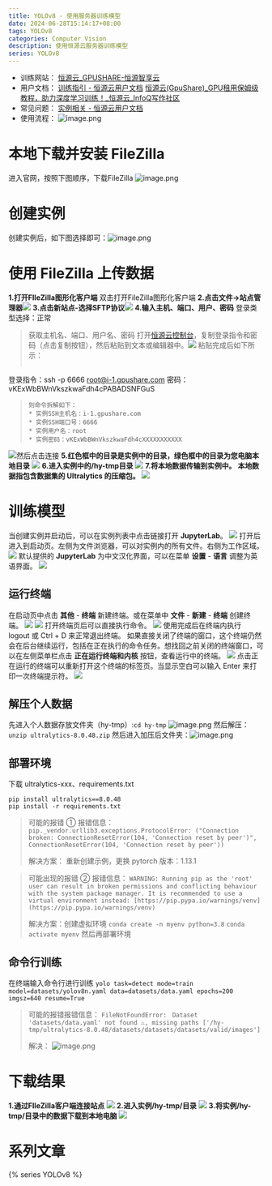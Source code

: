 ```yaml
---
title: YOLOv8 - 使用服务器训练模型
date: 2024-06-28T15:14:17+08:00
tags: YOLOv8
categories: Computer Vision
description: 使用恒源云服务器训练模型
series: YOLOv8
---
```

* 训练网站：
[恒源云_GPUSHARE-恒源智享云](https://www.gpushare.com/center/console)
* 用户文档：
[训练指引 - 恒源云用户文档](https://gpushare.com/docs/best_practices/train/)
[恒源云(GpuShare)_GPU租用保姆级教程，助力深度学习训练！_恒源云_InfoQ写作社区](https://xie.infoq.cn/article/32b709e6ac9ff73a2ca096a56)
* 常见问题：
[实例相关 - 恒源云用户文档](https://gpushare.com/docs/faq/instance/#sshssh)
* 使用流程：
![image.png](https://raw.githubusercontent.com/ChuiXue-Lan/image-host/main/blog-image/202406291307357.png)
# 本地下载并安装 FileZilla
进入官网，按照下图顺序，下载FileZilla
![image.png](https://raw.githubusercontent.com/ChuiXue-Lan/image-host/main/blog-image/202406291307301.png)
# 创建实例
创建实例后，如下图选择即可：![image.png](https://raw.githubusercontent.com/ChuiXue-Lan/image-host/main/blog-image/202406291307261.png)
# 使用 FileZilla 上传数据
**1.打开FIleZilla图形化客户端** 双击打开FileZilla图形化客户端
**2.点击文件->站点管理器**[![](https://cdn.nlark.com/yuque/0/2024/png/22381734/1715501190619-027c091b-3e9d-4d65-890a-780f2e102c43.png#averageHue=%23efcf87&clientId=uf97204aa-848d-4&from=paste&id=ue8f43399&originHeight=1356&originWidth=2062&originalType=url&ratio=1.25&rotation=0&showTitle=false&status=done&style=none&taskId=u6aa02434-0085-4cc9-83bb-afe1949404b&title=)](https://raw.githubusercontent.com/ChuiXue-Lan/image-host/main/blog-image/202406291309171.png)
**3.点击新站点-选择SFTP协议**[![](https://cdn.nlark.com/yuque/0/2024/png/22381734/1715501190631-2c625339-73e9-4c4a-b144-d17864947ec5.png#averageHue=%23f0eeee&clientId=uf97204aa-848d-4&from=paste&id=u826559a9&originHeight=948&originWidth=1708&originalType=url&ratio=1.25&rotation=0&showTitle=false&status=done&style=none&taskId=uc541d2c5-ec7a-448e-890f-c47fb76997e&title=)](https://raw.githubusercontent.com/ChuiXue-Lan/image-host/main/blog-image/202406291309129.png)
**4.输入主机、端口、用户、密码** 登录类型选择：正常
>获取主机名、端口、用户名、密码
打开[恒源云控制台](https://gpushare.com/center/hire)，复制登录指令和密码（点击复制按钮），然后粘贴到文本或编辑器中。[![](https://cdn.nlark.com/yuque/0/2024/png/22381734/1715501442669-1c594928-bd90-434c-b14e-20d5611b75b5.png#averageHue=%23f7fdfc&clientId=uf97204aa-848d-4&from=paste&id=u6fe26c9f&originHeight=575&originWidth=2554&originalType=url&ratio=1.25&rotation=0&showTitle=false&status=done&style=none&taskId=u4aad91c8-17e4-431f-9b91-6a8cfa52734&title=)](https://raw.githubusercontent.com/ChuiXue-Lan/image-host/main/blog-image/202406291309955.png)
粘贴完成后如下所示：
>```
登录指令：ssh -p 6666 root@i-1.gpushare.com
密码：vKExWbBWnVkszkwaFdh4cPABADSNFGuS
>```
> 则命令拆解如下：
> * 实例SSH主机名：i-1.gpushare.com
> * 实例SSH端口号：6666
> * 实例用户名：root
> * 实例密码：vKExWbBWnVkszkwaFdh4cXXXXXXXXXXX

[![](https://cdn.nlark.com/yuque/0/2024/png/22381734/1715501190579-e4c51096-26df-401f-85d9-d5c7bf4e5a90.png#averageHue=%23efebea&clientId=uf97204aa-848d-4&from=paste&id=uecb3764a&originHeight=948&originWidth=1708&originalType=url&ratio=1.25&rotation=0&showTitle=false&status=done&style=none&taskId=udfd0fa2a-0f73-45f7-a7c2-7ecbca3e7e3&title=)](https://raw.githubusercontent.com/ChuiXue-Lan/image-host/main/blog-image/202406291309910.png)然后点击连接
**5.红色框中的目录是实例中的目录，绿色框中的目录为您电脑本地目录**
[![](https://cdn.nlark.com/yuque/0/2024/png/22381734/1715501190878-461c06e9-f37a-4f98-98d2-3d4ae7cf0bff.png#averageHue=%23f5f4f4&clientId=uf97204aa-848d-4&from=paste&id=u45d3fe87&originHeight=1880&originWidth=2934&originalType=url&ratio=1.25&rotation=0&showTitle=false&status=done&style=none&taskId=u64b04fcc-1fb8-4099-86f2-dc2e21c6fb0&title=)](https://raw.githubusercontent.com/ChuiXue-Lan/image-host/main/blog-image/202406291309864.png)
**6.进入实例中的/hy-tmp目录**
[![](https://cdn.nlark.com/yuque/0/2024/png/22381734/1715501190845-a8e41ba8-8c5b-4049-9f69-e2a6560cb6f5.png#averageHue=%23f7f6f6&clientId=uf97204aa-848d-4&from=paste&id=ubcfae80e&originHeight=1900&originWidth=2946&originalType=url&ratio=1.25&rotation=0&showTitle=false&status=done&style=none&taskId=u1a4c5040-2a30-47ec-83de-8d2c58e9054&title=)](https://raw.githubusercontent.com/ChuiXue-Lan/image-host/main/blog-image/202406291309808.png)
**7.将本地数据传输到实例中。**
**本地数据指包含数据集的 Ultralytics 的压缩包。**
[![](https://cdn.nlark.com/yuque/0/2024/png/22381734/1715501196264-80e2b611-d625-4742-a00c-7b4472c73303.png#averageHue=%23f8f7f6&clientId=uf97204aa-848d-4&from=paste&id=u5555449b&originHeight=1790&originWidth=2950&originalType=url&ratio=1.25&rotation=0&showTitle=false&status=done&style=none&taskId=uc3217936-a82b-4bfa-9ad4-b4edea0476b&title=)](https://raw.githubusercontent.com/ChuiXue-Lan/image-host/main/blog-image/202406291309755.png)
# 训练模型
当创建实例并启动后，可以在实例列表中点击链接打开 **JupyterLab**。
[![](https://cdn.nlark.com/yuque/0/2024/png/22381734/1715504117775-98e95600-9319-4772-9326-4430f02a4c0f.png#averageHue=%2382cc8f&clientId=ubc91e51b-a4af-4&from=paste&id=u56e560f8&originHeight=795&originWidth=1355&originalType=url&ratio=1.25&rotation=0&showTitle=false&status=done&style=none&taskId=u1492bdc8-13a7-4046-9669-0ffeb06f344&title=)](https://raw.githubusercontent.com/ChuiXue-Lan/image-host/main/blog-image/202406291309718.png)
打开后进入到启动页。左侧为文件浏览器，可以对实例内的所有文件。右侧为工作区域。
[![](https://cdn.nlark.com/yuque/0/2024/png/22381734/1715504117739-5a94cb99-cbdf-4d24-8f33-f2f31790fa44.png#averageHue=%23f7f7f7&clientId=ubc91e51b-a4af-4&from=paste&id=u9a6a5172&originHeight=795&originWidth=1355&originalType=url&ratio=1.25&rotation=0&showTitle=false&status=done&style=none&taskId=u01dc9cf6-5203-4af2-a7de-775d0f1060c&title=)](https://raw.githubusercontent.com/ChuiXue-Lan/image-host/main/blog-image/202406291316450.png)
默认提供的 **JupyterLab** 为中文汉化界面，可以在菜单 **设置** - **语言** 调整为英语界面。
![](https://raw.githubusercontent.com/ChuiXue-Lan/image-host/main/blog-image/202406291316404.png)
## 运行终端
在启动页中点击 **其他** - **终端** 新建终端。或在菜单中 **文件** - **新建** - **终端** 创建终端。
![](https://raw.githubusercontent.com/ChuiXue-Lan/image-host/main/blog-image/202406291316361.png)
![](https://raw.githubusercontent.com/ChuiXue-Lan/image-host/main/blog-image/202406291316316.png)
打开终端页后可以直接执行命令。
![](https://raw.githubusercontent.com/ChuiXue-Lan/image-host/main/blog-image/202406291316272.png)
使用完成后在终端内执行 logout 或 Ctrl + D 来正常退出终端。
如果直接关闭了终端的窗口，这个终端仍然会在后台继续运行，包括在正在执行的命令任务。想找回之前关闭的终端窗口，可以在左侧菜单栏点击 **正在运行终端和内核** 按钮，查看运行中的终端。
![](https://raw.githubusercontent.com/ChuiXue-Lan/image-host/main/blog-image/202406291316217.png)
点击正在运行的终端可以重新打开这个终端的标签页。当显示空白可以输入 Enter 来打印一次终端提示符。
![](https://raw.githubusercontent.com/ChuiXue-Lan/image-host/main/blog-image/202406291316169.png)
## 解压个人数据
先进入个人数据存放文件夹（hy-tmp）:`cd hy-tmp`
![image.png](https://raw.githubusercontent.com/ChuiXue-Lan/image-host/main/blog-image/202406291316123.png)
然后解压：`unzip ultralytics-8.0.48.zip`
然后进入加压后文件夹：![image.png](https://raw.githubusercontent.com/ChuiXue-Lan/image-host/main/blog-image/202406291321064.png)
## 部署环境
下载 ultralytics-xxx、requirements.txt
```
pip install ultralytics==8.0.48
pip install -r requirements.txt
```
>可能的报错 ①
报错信息：
`pip._vendor.urllib3.exceptions.ProtocolError: ("Connection broken: ConnectionResetError(104, 'Connection reset by peer')", ConnectionResetError(104, 'Connection reset by peer'))`
>
>解决方案：
重新创建示例，更换 pytorch 版本：1.13.1

>可能出现的报错 ②
报错信息：
`WARNING: Running pip as the 'root' user can result in broken permissions and conflicting behaviour with the system package manager. It is recommended to use a virtual environment instead: [https://pip.pypa.io/warnings/venv](https://pip.pypa.io/warnings/venv)`
>
>解决方案：创建虚拟环境
`conda create -n myenv python=3.8`
`conda activate myenv`
然后再部署环境
## 命令行训练
在终端输入命令行进行训练
`yolo task=detect mode=train model=datasets/yolov8n.yaml data=datasets/data.yaml epochs=200 imgsz=640 resume=True`
>可能的报错报错信息：
`FileNotFoundError: `
`Dataset 'datasets/data.yaml' not found ⚠️, missing paths ['/hy-tmp/ultralytics-8.0.48/datasets/datasets/datasets/valid/images']`
>
>解决：
![image.png](https://raw.githubusercontent.com/ChuiXue-Lan/image-host/main/blog-image/202406291316123.png)
# 下载结果
**1.通过FIleZilla客户端连接站点**
[![](https://cdn.nlark.com/yuque/0/2024/png/22381734/1715517903274-1ef68a2a-eeb9-4877-87e3-7b856eac253b.png#averageHue=%23efebea&clientId=u948cb39e-23f0-4&from=paste&id=u23a64e86&originHeight=948&originWidth=1708&originalType=url&ratio=1.25&rotation=0&showTitle=false&status=done&style=none&taskId=ue22ce5c0-8008-4da4-a108-72cc1936ba3&title=)](https://raw.githubusercontent.com/ChuiXue-Lan/image-host/main/blog-image/202406291316082.png)
**2.进入实例/hy-tmp/目录**
[![](https://cdn.nlark.com/yuque/0/2024/png/22381734/1715517903604-a07fa841-5452-4acf-83c5-1b2162b46208.png#averageHue=%23f6f6f5&clientId=u948cb39e-23f0-4&from=paste&id=u17bf58d8&originHeight=1910&originWidth=2940&originalType=url&ratio=1.25&rotation=0&showTitle=false&status=done&style=none&taskId=uae0f288b-2b6c-48fe-8c25-1a043bab841&title=)](https://raw.githubusercontent.com/ChuiXue-Lan/image-host/main/blog-image/202406291316037.png)
**3.将实例/hy-tmp/目录中的数据下载到本地电脑**
[![](https://cdn.nlark.com/yuque/0/2024/png/22381734/1715517903148-d192a59d-1eac-4be1-87cb-8f0d7b199021.png#averageHue=%23f9f8f7&clientId=u948cb39e-23f0-4&from=paste&id=u30934ff1&originHeight=1294&originWidth=2956&originalType=url&ratio=1.25&rotation=0&showTitle=false&status=done&style=none&taskId=u6c92e411-0833-4168-9e4a-b27c79b0ae5&title=)](https://raw.githubusercontent.com/ChuiXue-Lan/image-host/main/blog-image/202406291316994.png)

# 系列文章
{% series YOLOv8 %}